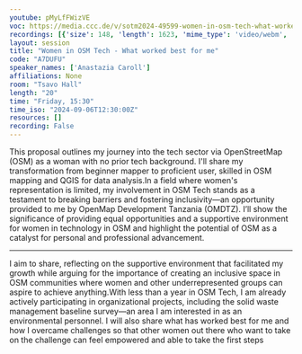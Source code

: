 ```yaml
---
youtube: pMyLfFWizVE
voc: https://media.ccc.de/v/sotm2024-49599-women-in-osm-tech-what-worked-best-for-me
recordings: [{'size': 148, 'length': 1623, 'mime_type': 'video/webm', 'language': 'eng', 'filename': 'sotm2024-49599-eng-Women_in_OSM_Tech_-_What_worked_best_for_me_webm-hd.webm', 'state': 'new', 'folder': 'webm-hd', 'high_quality': True, 'width': 1920, 'height': 1080, 'updated_at': '2024-11-12T20:11:57.849+01:00', 'recording_url': 'https://cdn.media.ccc.de/events/sotm/2024/webm-hd/sotm2024-49599-eng-Women_in_OSM_Tech_-_What_worked_best_for_me_webm-hd.webm', 'url': 'https://api.media.ccc.de/public/recordings/81411', 'event_url': 'https://api.media.ccc.de/public/events/0bea04cb-a79d-5572-b3e2-bf0cccf88c1b', 'conference_url': 'https://api.media.ccc.de/public/conferences/sotm2024'}, {'size': 72, 'length': 1623, 'mime_type': 'video/webm', 'language': 'eng', 'filename': 'sotm2024-49599-eng-Women_in_OSM_Tech_-_What_worked_best_for_me_webm-sd.webm', 'state': 'new', 'folder': 'webm-sd', 'high_quality': False, 'width': 720, 'height': 576, 'updated_at': '2024-11-12T19:42:03.817+01:00', 'recording_url': 'https://cdn.media.ccc.de/events/sotm/2024/webm-sd/sotm2024-49599-eng-Women_in_OSM_Tech_-_What_worked_best_for_me_webm-sd.webm', 'url': 'https://api.media.ccc.de/public/recordings/81405', 'event_url': 'https://api.media.ccc.de/public/events/0bea04cb-a79d-5572-b3e2-bf0cccf88c1b', 'conference_url': 'https://api.media.ccc.de/public/conferences/sotm2024'}, {'size': 52, 'length': 1623, 'mime_type': 'video/mp4', 'language': 'eng', 'filename': 'sotm2024-49599-eng-Women_in_OSM_Tech_-_What_worked_best_for_me_sd.mp4', 'state': 'new', 'folder': 'h264-sd', 'high_quality': False, 'width': 720, 'height': 576, 'updated_at': '2024-11-12T19:28:55.991+01:00', 'recording_url': 'https://cdn.media.ccc.de/events/sotm/2024/h264-sd/sotm2024-49599-eng-Women_in_OSM_Tech_-_What_worked_best_for_me_sd.mp4', 'url': 'https://api.media.ccc.de/public/recordings/81401', 'event_url': 'https://api.media.ccc.de/public/events/0bea04cb-a79d-5572-b3e2-bf0cccf88c1b', 'conference_url': 'https://api.media.ccc.de/public/conferences/sotm2024'}, {'size': 24, 'length': 1623, 'mime_type': 'audio/mpeg', 'language': 'eng', 'filename': 'sotm2024-49599-eng-Women_in_OSM_Tech_-_What_worked_best_for_me_mp3.mp3', 'state': 'new', 'folder': 'mp3', 'high_quality': False, 'width': 0, 'height': 0, 'updated_at': '2024-11-12T19:26:31.359+01:00', 'recording_url': 'https://cdn.media.ccc.de/events/sotm/2024/mp3/sotm2024-49599-eng-Women_in_OSM_Tech_-_What_worked_best_for_me_mp3.mp3', 'url': 'https://api.media.ccc.de/public/recordings/81400', 'event_url': 'https://api.media.ccc.de/public/events/0bea04cb-a79d-5572-b3e2-bf0cccf88c1b', 'conference_url': 'https://api.media.ccc.de/public/conferences/sotm2024'}, {'size': 160, 'length': 1623, 'mime_type': 'video/mp4', 'language': 'eng', 'filename': 'sotm2024-49599-eng-Women_in_OSM_Tech_-_What_worked_best_for_me_hd.mp4', 'state': 'new', 'folder': 'h264-hd', 'high_quality': True, 'width': 1920, 'height': 1080, 'updated_at': '2024-11-12T19:24:21.882+01:00', 'recording_url': 'https://cdn.media.ccc.de/events/sotm/2024/h264-hd/sotm2024-49599-eng-Women_in_OSM_Tech_-_What_worked_best_for_me_hd.mp4', 'url': 'https://api.media.ccc.de/public/recordings/81398', 'event_url': 'https://api.media.ccc.de/public/events/0bea04cb-a79d-5572-b3e2-bf0cccf88c1b', 'conference_url': 'https://api.media.ccc.de/public/conferences/sotm2024'}]
layout: session
title: "Women in OSM Tech - What worked best for me"
code: "A7DUFU"
speaker_names: ['Anastazia Caroll']
affiliations: None
room: "Tsavo Hall"
length: "20"
time: "Friday, 15:30"
time_iso: "2024-09-06T12:30:00Z"
resources: []
recording: False
---
```


This proposal outlines my journey into the tech sector via OpenStreetMap (OSM) as a woman with no prior tech background. I'll share my transformation from beginner mapper to proficient user, skilled in OSM mapping and QGIS for data analysis.In a field where women's representation is limited, my involvement in OSM Tech stands as a testament to breaking barriers and fostering inclusivity—an opportunity provided to me by OpenMap Development Tanzania (OMDTZ). I’ll show the significance of providing equal opportunities and a supportive environment for women in technology in OSM and highlight the potential of OSM as a catalyst for  personal and professional advancement.

<hr>

I aim to share, reflecting on the supportive environment that facilitated my growth while arguing for the importance of creating an inclusive space in OSM communities where women and other underrepresented groups can aspire to achieve anything.With less than a year in OSM Tech, I am already actively participating in organizational projects, including the solid waste management baseline survey—an area I am interested in as an environmental personnel.
I will also share what has worked best for me and how I overcame challenges so that other women out there who want to take on the challenge can feel empowered and able to take the first steps

